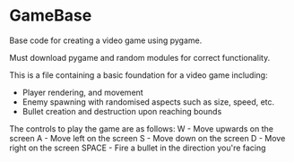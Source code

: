 # GameBase
Base code for creating a video game using pygame.

Must download pygame and random modules for correct functionality.

This is a file containing a basic foundation for a video game including:
- Player rendering, and movement
- Enemy spawning with randomised aspects such as size, speed, etc.
- Bullet creation and destruction upon reaching bounds

The controls to play the game are as follows:
W - Move upwards on the screen
A - Move left on the screen
S - Move down on the screen
D - Move right on the screen
SPACE - Fire a bullet in the direction you're facing
